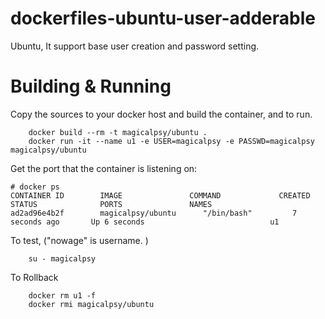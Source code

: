 # dockerfiles-ubuntu-user-adderable
Ubuntu, It support base user creation and password setting.

# Building & Running

Copy the sources to your docker host and build the container, and to run.
```
	docker build --rm -t magicalpsy/ubuntu .
	docker run -it --name u1 -e USER=magicalpsy -e PASSWD=magicalpsy magicalpsy/ubuntu
```
Get the port that the container is listening on:

```
# docker ps
CONTAINER ID        IMAGE               COMMAND             CREATED             STATUS              PORTS               NAMES
ad2ad96e4b2f        magicalpsy/ubuntu      "/bin/bash"         7 seconds ago       Up 6 seconds                            u1
```

To test, ("nowage" is username. )
```
	su - magicalpsy
```
To Rollback
```
    docker rm u1 -f
    docker rmi magicalpsy/ubuntu
```
